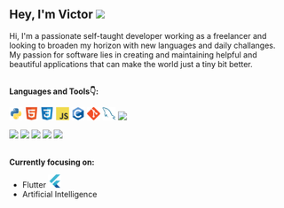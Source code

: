 ## Hey, I'm Victor <img src="https://media.giphy.com/media/hvRJCLFzcasrR4ia7z/giphy.gif" width="25px">
 
Hi, I'm a passionate self-taught developer working as a freelancer and looking to broaden my horizon with new languages and daily challanges. My passion for software lies in creating and maintaining helpful and beautiful applications that can make the world just a tiny bit better.   
<br>

**Languages and Tools👇:**

<code><img height="24" src="https://github.com/devicons/devicon/blob/master/icons/python/python-original.svg"></code>
<code><img height="24" src="https://github.com/devicons/devicon/blob/master/icons/html5/html5-original.svg"></code>
<code><img height="24" src="https://github.com/devicons/devicon/blob/master/icons/css3/css3-original.svg"></code>
<code><img height="24" src="https://github.com/devicons/devicon/blob/master/icons/javascript/javascript-original.svg"></code>
<code><img height="24" src="https://github.com/devicons/devicon/blob/master/icons/c/c-original.svg"></code>
<code><img height="24" src="https://github.com/devicons/devicon/blob/master/icons/git/git-original.svg"></code>
<code><img height="24" src="https://github.com/devicons/devicon/blob/master/icons/mysql/mysql-original.svg"></code>
<code><img height="24" src="https://img.icons8.com/color/452/dart.png"></code>


<code><img height="24" src="https://upload.wikimedia.org/wikipedia/commons/a/af/Adobe_Photoshop_CC_icon.svg"></code>
<code><img height="24" src="https://upload.wikimedia.org/wikipedia/commons/f/fb/Adobe_Illustrator_CC_icon.svg"></code>
<code><img height="24" src="https://upload.wikimedia.org/wikipedia/commons/4/40/Adobe_Premiere_Pro_CC_icon.svg"></code>
<code><img height="24" src="https://upload.wikimedia.org/wikipedia/commons/c/c2/Adobe_XD_CC_icon.svg"></code>
<code><img height="24" src="https://upload.wikimedia.org/wikipedia/commons/4/48/Adobe_InDesign_CC_icon.svg"></code>
<br><br>

**Currently focusing on:**
 * Flutter <code><img height="24" src="https://github.com/devicons/devicon/blob/master/icons/flutter/flutter-original.svg"></code>
 * Artificial Intelligence

